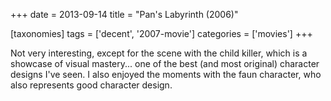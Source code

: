 +++
date = 2013-09-14
title = "Pan's Labyrinth (2006)"

[taxonomies]
tags = ['decent', '2007-movie']
categories = ['movies']
+++

Not very interesting, except for the scene with the child killer, which
is a showcase of visual mastery\... one of the best (and most original)
character designs I\'ve seen. I also enjoyed the moments with the faun
character, who also represents good character design.
